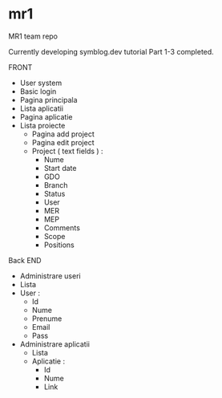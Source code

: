 mr1
===

MR1 team repo

Currently developing symblog.dev tutorial
Part 1-3 completed.


FRONT 
-  User system
  - Basic login
-	Pagina principala 
  - Lista aplicatii
-	Pagina aplicatie 
  - Lista proiecte
    - Pagina add project
    - Pagina edit project
    - Project ( text fields ) :
      - Nume
      - Start date
      - GDO
      - Branch
      - Status
      - User
      - MER
      - MEP
      - Comments
      - Scope
      - Positions



Back END
-	Administrare useri
  - Lista
  - User :
    - Id
    - Nume
    - Prenume
    - Email
    - Pass
- Administrare aplicatii
  - Lista
  - Aplicatie :
    - Id
    - Nume
    - Link
 

